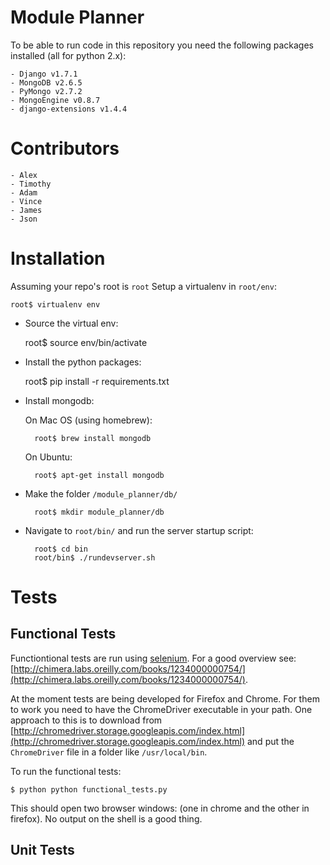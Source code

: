 # Module Planner

To be able to run code in this repository you need the following packages
installed (all for python 2.x):

    - Django v1.7.1
    - MongoDB v2.6.5
    - PyMongo v2.7.2
    - MongoEngine v0.8.7
    - django-extensions v1.4.4

# Contributors

    - Alex
    - Timothy
    - Adam
    - Vince
    - James
    - Json

# Installation

Assuming your repo's root is `root`
Setup a virtualenv in `root/env`:

    root$ virtualenv env

- Source the virtual env:

    root$ source env/bin/activate

- Install the python packages:

    root$ pip install -r requirements.txt

- Install mongodb:

    On Mac OS (using homebrew):

        root$ brew install mongodb

    On Ubuntu:

        root$ apt-get install mongodb

- Make the folder `/module_planner/db/`

        root$ mkdir module_planner/db

- Navigate to `root/bin/` and run the server startup script:

        root$ cd bin
        root/bin$ ./rundevserver.sh

# Tests

## Functional Tests

Functiontional tests are run using [selenium](http://selenium-python.readthedocs.org/).
For a good overview see: [http://chimera.labs.oreilly.com/books/1234000000754/](http://chimera.labs.oreilly.com/books/1234000000754/).

At the moment tests are being developed for Firefox and Chrome.
For them to work you need to have the ChromeDriver executable in your path.
One approach to this is to download from [http://chromedriver.storage.googleapis.com/index.html](http://chromedriver.storage.googleapis.com/index.html) and put the `ChromeDriver` file in a folder like `/usr/local/bin`.

To run the functional tests:

    $ python python functional_tests.py

This should open two browser windows: (one in chrome and the other in firefox).
No output on the shell is a good thing.

## Unit Tests
